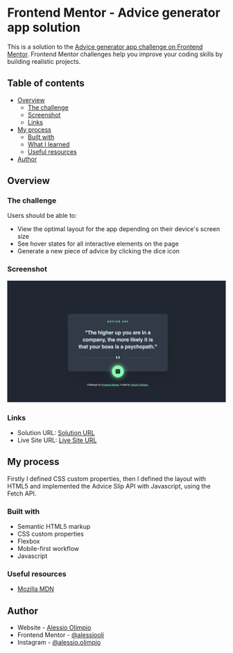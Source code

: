 # Frontend Mentor - Advice generator app solution

This is a solution to the [Advice generator app challenge on Frontend Mentor](https://www.frontendmentor.io/challenges/advice-generator-app-QdUG-13db). Frontend Mentor challenges help you improve your coding skills by building realistic projects.

## Table of contents

- [Overview](#overview)
  - [The challenge](#the-challenge)
  - [Screenshot](#screenshot)
  - [Links](#links)
- [My process](#my-process)
  - [Built with](#built-with)
  - [What I learned](#what-i-learned)
  - [Useful resources](#useful-resources)
- [Author](#author)

## Overview

### The challenge

Users should be able to:

- View the optimal layout for the app depending on their device's screen size
- See hover states for all interactive elements on the page
- Generate a new piece of advice by clicking the dice icon

### Screenshot

!['Screenshot'](./images/screenshot.png)

### Links

- Solution URL: [Solution URL](https://github.com/alessiooli/advice-generator-responsive-app)
- Live Site URL: [Live Site URL](https://alessiooli.github.io/advice-generator-responsive-app/)

## My process

Firstly I defined CSS custom properties, then I defined the layout with HTML5 and implemented the Advice Slip API with Javascript, using the Fetch API.

### Built with

- Semantic HTML5 markup
- CSS custom properties
- Flexbox
- Mobile-first workflow
- Javascript

### Useful resources

- [Mozilla MDN](https://developer.mozilla.org/en-US/) 

## Author

- Website - [Alessio Olimpio](https://www.alessioolimpio.com/)
- Frontend Mentor - [@alessiooli](https://www.frontendmentor.io/profile/alessiooli)
- Instagram - [@alessio.olimpio](https://www.instagram.com/alessio.olimpio/)

 
